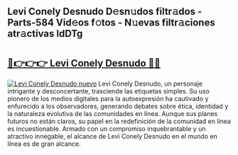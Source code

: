 ## Levi Conely Desnudo D𝚎sn𝚞dos filtr𝚊dos - Parts-584 Vid𝚎os f𝚘tos - N𝚞evas filtr𝚊ciones atr𝚊ctivas ldDTg

# <h2><a href="http://mb7o1n.tromn.icu/?c=Levi+Conely+Desnudo">🔗👉👉👉 Levi Conely Desnudo 🔗🔗</a></h2>

[![Levi Conely Desnudo nuevo](https://i.imgur.com/pEAQMta.gif)](http://mb7o1n.tromn.icu/?c=Levi+Conely+Desnudo)
Levi Conely Desnudo, un personaje intrigante y desconcertante, trasciende las etiquetas simples. Su uso pionero de los medios digitales para la autoexpresión ha cautivado y enfurecido a los observadores, generando debates sobre ética, identidad y la naturaleza evolutiva de las comunidades en línea. Aunque sus planes futuros no están claros, su papel en la redefinición de la comunidad en línea es incuestionable. Armado con un compromiso inquebrantable y un atractivo innegable, el alcance de Levi Conely Desnudo en el mundo en línea es de gran alcance.

